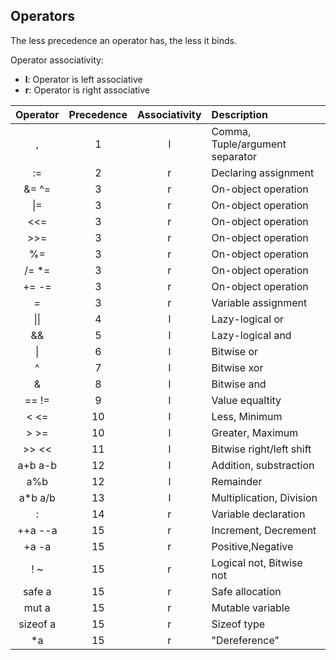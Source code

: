 ## Operators

The less precedence an operator has, the less it binds.

Operator associativity:
- **l**: Operator is left associative
- **r**: Operator is right associative

| Operator | Precedence | Associativity | Description                         |
| :---:    | :---:      | :---:         | :---                                |
| ,        | 1          | l             | Comma, Tuple/argument separator     |
| :=       | 2          | r             | Declaring assignment                |
| &= ^=    | 3          | r             | On-object operation                 | 
| \|=      | 3          | r             | On-object operation                 |
| \<\<=    | 3          | r             | On-object operation                 |
| \>\>=    | 3          | r             | On-object operation                 |
| %=       | 3          | r             | On-object operation                 |
| /= *=    | 3          | r             | On-object operation                 |
| += -=    | 3          | r             | On-object operation                 |
| =        | 3          | r             | Variable  assignment                |
| \|\|     | 4          | l             | Lazy-logical or                     |
| &&       | 5          | l             | Lazy-logical and                    |
| \|       | 6          | l             | Bitwise or                          |
| ^        | 7          | l             | Bitwise xor                         |
| &        | 8          | l             | Bitwise and                         |
| == !=    | 9          | l             | Value equaltity                     |
| \< \<=   | 10         | l             | Less, Minimum                       |
| \> \>=   | 10         | l             | Greater, Maximum                    |
| \>\> \<\< | 11        | l             | Bitwise right/left shift            |
| a+b a-b  | 12         | l             | Addition, substraction              |
| a%b      | 12         | l             | Remainder                           |
| a*b a/b  | 13         | l             | Multiplication, Division            |
| :        | 14         | r             | Variable declaration                |
| ++a --a  | 15         | r             | Increment, Decrement                |
| +a   -a  | 15         | r             | Positive,Negative                   |
| ! ~      | 15         | r             | Logical not, Bitwise not            |
| safe a   | 15         | r             | Safe allocation                     |
| mut a    | 15         | r             | Mutable variable                    |
| sizeof a | 15         | r             | Sizeof type                         |
| *a       | 15         | r             | "Dereference"                       |
